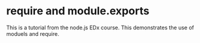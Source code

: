 # require and module.exports

This is a tutorial from the node.js EDx course. This demonstrates the use of moduels and require.
